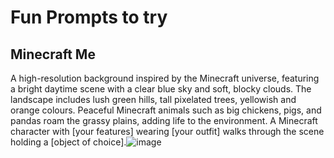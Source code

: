 # Fun Prompts to try

## Minecraft Me

A high-resolution background inspired by the Minecraft universe, featuring a bright daytime scene with a clear blue sky and soft, blocky clouds. The landscape includes lush green hills, tall pixelated trees, yellowish and orange colours. Peaceful Minecraft animals such as big chickens, pigs, and pandas roam the grassy plains, adding life to the environment. A Minecraft character with [your features] wearing [your outfit] walks through the scene holding a [object of choice].![image](https://github.com/user-attachments/assets/df253579-c362-43b6-93da-19cc7fbc73c3)
